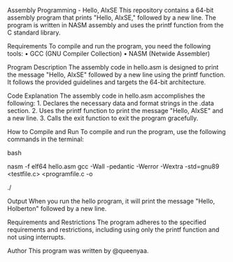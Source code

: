 Assembly Programming - Hello, AlxSE
This repository contains a 64-bit assembly program that prints "Hello, AlxSE," followed by a new line. The program is written in NASM assembly and uses the printf function from the C standard library.

Requirements
To compile and run the program, you need the following tools:
	• GCC (GNU Compiler Collection)
	• NASM (Netwide Assembler)
	
Program Description
The assembly code in hello.asm is designed to print the message "Hello, AlxSE" followed by a new line using the printf function. It follows the provided guidelines and targets the 64-bit architecture.

Code Explanation
The assembly code in hello.asm accomplishes the following:
	1. Declares the necessary data and format strings in the .data section.
	2. Uses the printf function to print the message "Hello, AlxSE" and a new line.
	3. Calls the exit function to exit the program gracefully.

How to Compile and Run
To compile and run the program, use the following commands in the terminal:

bash

nasm -f elf64 hello.asm
gcc -Wall -pedantic -Werror -Wextra -std=gnu89 <testfile.c> <programfile.c -o <outputExefile>

./<outputExefile>

Output
When you run the hello program, it will print the message "Hello, Holberton" followed by a new line.

Requirements and Restrictions
The program adheres to the specified requirements and restrictions, including using only the printf function and not using interrupts.

Author
This program was written by @queenyaa.

